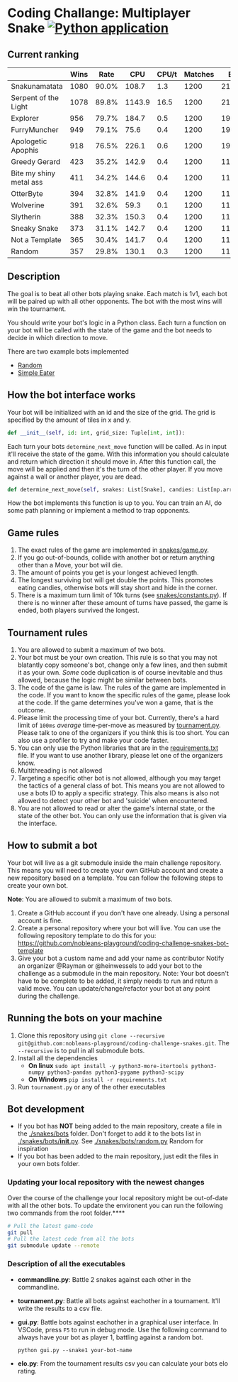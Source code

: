 <!--
Copyright 2023 Nobleo Technology B.V.

SPDX-License-Identifier: Apache-2.0
-->

# Coding Challange: Multiplayer Snake [![Python application](https://github.com/nobleans-playground/coding-challenge-snakes/actions/workflows/python-app.yml/badge.svg)](https://github.com/nobleans-playground/coding-challenge-snakes/actions/workflows/python-app.yml)

## Current ranking

|                         | Wins | Rate  | CPU    | CPU/t | Matches | Elo    |
|-------------------------|------|-------|--------|-------|---------|--------|
| Snakunamatata           | 1080 | 90.0% | 108.7  | 1.3   | 1200    | 2160.8 |
| Serpent of the Light    | 1078 | 89.8% | 1143.9 | 16.5  | 1200    | 2159.3 |
| Explorer                | 956  | 79.7% | 184.7  | 0.5   | 1200    | 1999.4 |
| FurryMuncher            | 949  | 79.1% | 75.6   | 0.4   | 1200    | 1956.4 |
| Apologetic Apophis      | 918  | 76.5% | 226.1  | 0.6   | 1200    | 1912.3 |
| Greedy Gerard           | 423  | 35.2% | 142.9  | 0.4   | 1200    | 1191.3 |
| Bite my shiny metal ass | 411  | 34.2% | 144.6  | 0.4   | 1200    | 1185.2 |
| OtterByte               | 394  | 32.8% | 141.9  | 0.4   | 1200    | 1171.8 |
| Wolverine               | 391  | 32.6% | 59.3   | 0.1   | 1200    | 1157.2 |
| Slytherin               | 388  | 32.3% | 150.3  | 0.4   | 1200    | 1167.9 |
| Sneaky Snake            | 373  | 31.1% | 142.7  | 0.4   | 1200    | 1151.7 |
| Not a Template          | 365  | 30.4% | 141.7  | 0.4   | 1200    | 1145.2 |
| Random                  | 357  | 29.8% | 130.1  | 0.3   | 1200    | 1141.5 |

## Description

The goal is to beat all other bots playing snake.
Each match is 1v1, each bot will be paired up with all other opponents.
The bot with the most wins will win the tournament.

You should write your bot's logic in a Python class.
Each turn a function on your bot will be called with the state of the game and the bot needs to decide in which direction to move.

There are two example bots implemented

- [Random](./snakes/bots/random.py)
- [Simple Eater](https://github.com/nobleans-playground/coding-challenge-snakes-bot-template/blob/main/bot.py)

## How the bot interface works

Your bot will be initialized with an id and the size of the grid.
The grid is specified by the amount of tiles in x and y.

```py
def __init__(self, id: int, grid_size: Tuple[int, int]):
```

Each turn your bots `determine_next_move` function will be called.
As in input it'll receive the state of the game.
With this information you should calculate and return which direction it should move in.
After this function call, the move will be applied and then it's the turn of the other player.
If you move against a wall or another player, you are dead.

```py
def determine_next_move(self, snakes: List[Snake], candies: List[np.array]) -> Move:
```

How the bot implements this function is up to you.
You can train an AI, do some path planning or implement a method to trap opponents.

## Game rules

1. The exact rules of the game are implemented in [snakes/game.py](./snakes/game.py).
2. If you go out-of-bounds, collide with another bot or return anything other than a Move, your bot will die.
3. The amount of points you get is your longest achieved length.
4. The longest surviving bot will get double the points.
   This promotes eating candies, otherwise bots will stay short and hide in the corner.
5. There is a maximum turn limit of 10k turns (see [snakes/constants.py](./snakes/constants.py)).
   If there is no winner after these amount of turns have passed, the game is ended, both players survived the longest.

## Tournament rules

1. You are allowed to submit a maximum of two bots.
2. Your bot must be your own creation.
This rule is so that you may not blatantly copy someone's bot, change only a few lines, and then submit it as your own.
*Some* code duplication is of course inevitable and thus allowed, because the logic might be similar between bots.
3. The code of the game is law.
The rules of the game are implemented in the code.
If you want to know the specific rules of the game, please look at the code.
If the game determines you've won a game, that is the outcome.
4. Please limit the processing time of your bot.
Currently, there's a hard limit of `100ms` _average_ time-per-move as measured by [tournament.py](./tournament.py).
Please talk to one of the organizers if you think this is too short.
You can also use a profiler to try and make your code faster.
5. You can only use the Python libraries that are in the [requirements.txt](./requirements.txt) file.
If you want to use another library, please let one of the organizers know.
6. Multithreading is not allowed
7. Targeting a specific other bot is not allowed, although you may target the tactics of a general class of bot.
This means you are not allowed to use a bots ID to apply a specific strategy.
This also means is also not allowed to detect your other bot and 'suicide' when encountered.
8. You are not allowed to read or alter the game's internal state, or the state of the other bot.
You can only use the information that is given via the interface.

## How to submit a bot

Your bot will live as a git submodule inside the main challenge repository.
This means you will need to create your own GitHub account and create a new repository based on a template.
You can follow the following steps to create your own bot.

**Note**: You are allowed to submit a maximum of two bots.

1. Create a GitHub account if you don't have one already.
   Using a personal account is fine.
2. Create a personal repository where your bot will live.
   You can use the following repository template to do this for you: https://github.com/nobleans-playground/coding-challenge-snakes-bot-template
3. Give your bot a custom name and add your name as contributor
   Notify an organizer @Rayman or @heinwessels to add your bot to the challenge as a submodule in the main repository.
   Note: Your bot doesn't have to be complete to be added, it simply needs to run and return a valid move.
   You can update/change/refactor your bot at any point during the challenge.

## Running the bots on your machine

1. Clone this repository using `git clone --recursive git@github.com:nobleans-playground/coding-challenge-snakes.git`.
   The `--recursive` is to pull in all submodule bots.
2. Install all the dependencies
   - **On linux** `sudo apt install -y python3-more-itertools python3-numpy python3-pandas python3-pygame python3-scipy`
   - **On Windows** `pip install -r requirements.txt`
3. Run `tournament.py` or any of the other executables

## Bot development

- If you bot has **NOT** being added to the main repository, create a file in the [./snakes/bots](./snakes/bots) folder.
  Don't forget to add it to the bots list in [./snakes/bots/__init__.py](./snakes/bots/__init__.py).
  See [./snakes/bots/random.py](./snakes/bots/random.py) Random for inspiration
- If you bot has been added to the main repository, just edit the files in your own bots folder.

### Updating your local repository with the newest changes

Over the course of the challenge your local repository might be out-of-date with all the other bots.
To update the environent you can run the following two commands from the root folder.****

```sh
# Pull the latest game-code
git pull
# Pull the latest code from all the bots
git submodule update --remote
```

### Description of all the executables

- **commandline.py**:
  Battle 2 snakes against each other in the commandline.
- **tournament.py**:
  Battle all bots against eachother in a tournament. It'll write the results to a csv file.
- **gui.py**:
  Battle bots against eachother in a graphical user interface. In VSCode, press `F5` to run in debug mode. Use the following command to always have your bot as player 1, battling against a random bot. 

  ```python gui.py --snake1 your-bot-name``` 
- **elo.py**:
  From the tournament results csv you can calculate your bots elo rating.
